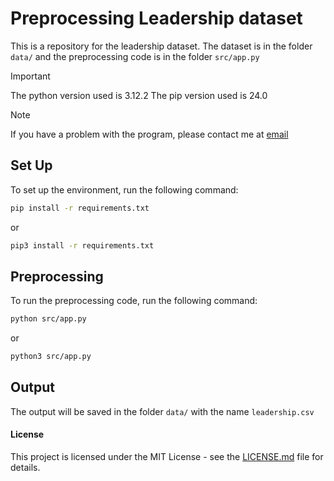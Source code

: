 # Preprocessing Leadership dataset

This is a repository for the leadership dataset. The dataset is in the folder `data/` and the preprocessing code is in the folder `src/app.py`

> [!IMPORTANT]  
> The python version used is 3.12.2
> The pip version used is 24.0

> [!NOTE]  
> If you have a problem with the program, please contact me at [email](mailto:carrillobaronj@gmail.com)

## Set Up

To set up the environment, run the following command:

```bash
pip install -r requirements.txt
```

or

```bash
pip3 install -r requirements.txt
```

## Preprocessing

To run the preprocessing code, run the following command:

```bash
python src/app.py
```

or

```bash
python3 src/app.py
```

## Output

The output will be saved in the folder `data/` with the name `leadership.csv`


#### License

This project is licensed under the MIT License - see the [LICENSE.md](LICENSE.md) file for details.
